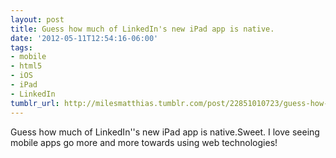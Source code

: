 ```yaml
---
layout: post
title: Guess how much of LinkedIn's new iPad app is native.
date: '2012-05-11T12:54:16-06:00'
tags:
- mobile
- html5
- iOS
- iPad
- LinkedIn
tumblr_url: http://milesmatthias.tumblr.com/post/22851010723/guess-how-much-of-linkedins-new-ipad-app-is-native
---
```

Guess how much of LinkedIn''s new iPad app is native.Sweet. I love seeing mobile apps go more and more towards using web technologies!

